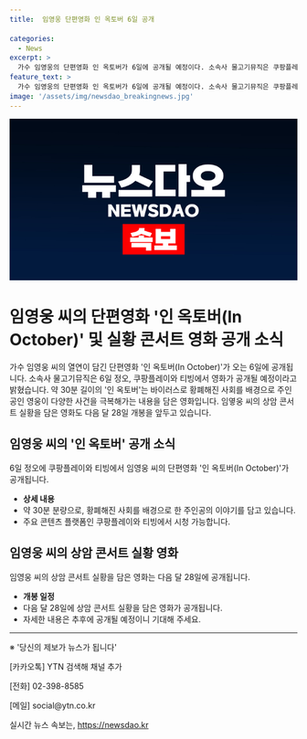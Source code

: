 ```yaml
---
title:  임영웅 단편영화 인 옥토버 6일 공개

categories:
  - News
excerpt: >
  가수 임영웅의 단편영화 인 옥토버가 6일에 공개될 예정이다. 소속사 물고기뮤직은 쿠팡플레이와 티빙에서 공개될 예정이며, 바이러스로 황폐해진 사회를 배경으로 주인공인 영웅이 다양한 사건을 극복해가는 내용을 담고 있다. 이 영화는 약 30분으로 짧지만 강렬한 메시지를 전달한다. 또한, 임영웅의 상암 콘서트 실황을 담은 영화도 다음 달 28일에 개봉된다. 
feature_text: >
  가수 임영웅의 단편영화 인 옥토버가 6일에 공개될 예정이다. 소속사 물고기뮤직은 쿠팡플레이와 티빙에서 공개될 예정이며, 바이러스로 황폐해진 사회를 배경으로 주인공인 영웅이 다양한 사건을 극복해가는 내용을 담고 있다. 이 영화는 약 30분으로 짧지만 강렬한 메시지를 전달한다. 또한, 임영웅의 상암 콘서트 실황을 담은 영화도 다음 달 28일에 개봉된다. 
image: '/assets/img/newsdao_breakingnews.jpg'
---
```


<p><img src="/assets/img/newsdao_breakingnews.jpg" alt="firstkoreanews 속보" /></p>

<h1>임영웅 씨의 단편영화 '인 옥토버(In October)' 및 실황 콘서트 영화 공개 소식</h1>

<p data-ke-size="size16">가수 임영웅 씨의 열연이 담긴 단편영화 '인 옥토버(In October)'가 오는 6일에 공개됩니다. 소속사 물고기뮤직은 6일 정오, 쿠팡플레이와 티빙에서 영화가 공개될 예정이라고 밝혔습니다. 약 30분 길이의 '인 옥토버'는 바이러스로 황폐해진 사회를 배경으로 주인공인 영웅이 다양한 사건을 극복해가는 내용을 담은 영화입니다. 임옇웅 씨의 상암 콘서트 실황을 담은 영화도 다음 달 28일 개봉을 앞두고 있습니다.</p>

<h2 data-ke-size="size26">임영웅 씨의 '인 옥토버' 공개 소식</h2>

<p data-ke-size="size16">6일 정오에 쿠팡플레이와 티빙에서 임영웅 씨의 단편영화 '인 옥토버(In October)'가 공개됩니다.</p>

<ul>
    <li><b>상세 내용</b></li>
    <li>약 30분 분량으로, 황폐해진 사회를 배경으로 한 주인공의 이야기를 담고 있습니다.</li>
    <li>주요 콘텐츠 플랫폼인 쿠팡플레이와 티빙에서 시청 가능합니다.</li>
</ul>

<h2 data-ke-size="size26">임영웅 씨의 상암 콘서트 실황 영화</h2>

<p data-ke-size="size16">임영웅 씨의 상암 콘서트 실황을 담은 영화는 다음 달 28일에 공개됩니다.</p>

<ul>
    <li><b>개봉 일정</b></li>
    <li>다음 달 28일에 상암 콘서트 실황을 담은 영화가 공개됩니다.</li>
    <li>자세한 내용은 추후에 공개될 예정이니 기대해 주세요.</li>
</ul>

<hr>

<p data-ke-size="size16">※ '당신의 제보가 뉴스가 됩니다'</p>

<p data-ke-size="size16">[카카오톡] YTN 검색해 채널 추가</p>

<p data-ke-size="size16">[전화] 02-398-8585</p>

<p data-ke-size="size16">[메일] social@ytn.co.kr</p>
실시간 뉴스 속보는, <a href="https://newsdao.kr" rel="dofollow">https://newsdao.kr</a>


